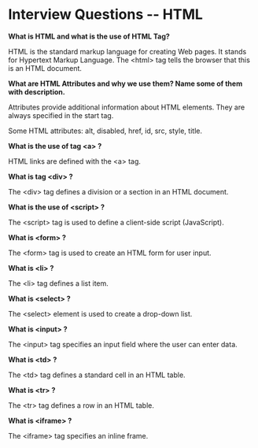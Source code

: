 Interview Questions -- HTML
==========================

**What is HTML and what is the use of HTML Tag?**

HTML is the standard markup language for creating Web pages. It stands for Hypertext Markup Language. The \<html\> tag tells the browser that this is an HTML document.

**What are HTML Attributes and why we use them? Name some of them with description.**

Attributes provide additional information about HTML elements. They are always specified in the start tag.

Some HTML attributes: alt, disabled, href, id, src, style, title.

**What is the use of tag \<a\> ?**

HTML links are defined with the \<a\> tag.

**What is tag \<div\> ?**

The \<div\> tag defines a division or a section in an HTML document.

**What is the use of \<script\> ?**

The \<script\> tag is used to define a client-side script (JavaScript).

**What is \<form\> ?**

The \<form\> tag is used to create an HTML form for user input.

**What is \<li\> ?**

The \<li\> tag defines a list item.

**What is \<select\> ?**

The \<select\> element is used to create a drop-down list.

**What is \<input\> ?**

The \<input\> tag specifies an input field where the user can enter data.

**What is \<td\> ?**

The \<td\> tag defines a standard cell in an HTML table.

**What is \<tr\> ?**

The \<tr\> tag defines a row in an HTML table.

**What is \<iframe\> ?**

The \<iframe\> tag specifies an inline frame.

